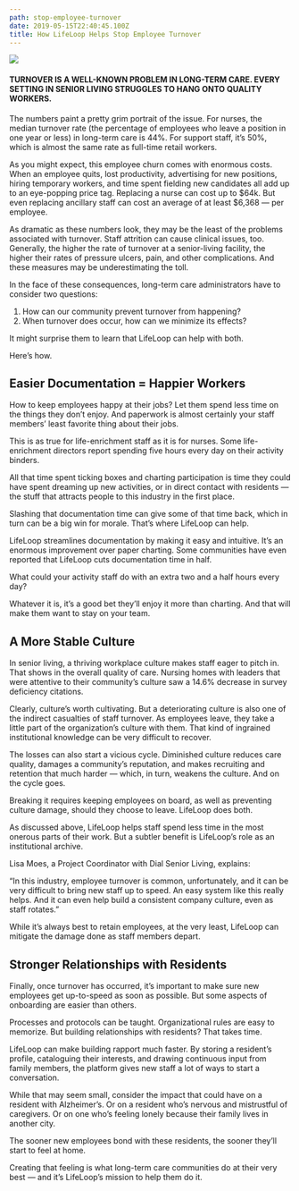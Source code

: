 ```yaml
---
path: stop-employee-turnover
date: 2019-05-15T22:40:45.100Z
title: How LifeLoop Helps Stop Employee Turnover
---
```

![](/images/employee-turnover.png)

#### TURNOVER IS A WELL-KNOWN PROBLEM IN LONG-TERM CARE. EVERY SETTING IN SENIOR LIVING STRUGGLES TO HANG ONTO QUALITY WORKERS.

The numbers paint a pretty grim portrait of the issue. For nurses, the median turnover rate (the percentage of employees who leave a position in one year or less) in long-term care is 44%. For support staff, it’s 50%, which is almost the same rate as full-time retail workers.

As you might expect, this employee churn comes with enormous costs. When an employee quits, lost productivity, advertising for new positions, hiring temporary workers, and time spent fielding new candidates all add up to an eye-popping price tag. Replacing a nurse can cost up to $64k. But even replacing ancillary staff can cost an average of at least $6,368 — per employee.

As dramatic as these numbers look, they may be the least of the problems associated with turnover. Staff attrition can cause clinical issues, too. Generally, the higher the rate of turnover at a senior-living facility, the higher their rates of pressure ulcers, pain, and other complications. And these measures may be underestimating the toll.

In the face of these consequences, long-term care administrators have to consider two questions:

1. How can our community prevent turnover from happening?
2. When turnover does occur, how can we minimize its effects?

It might surprise them to learn that LifeLoop can help with both.

Here’s how.

## Easier Documentation = Happier Workers

How to keep employees happy at their jobs? Let them spend less time on the things they don’t enjoy. And paperwork is almost certainly your staff members’ least favorite thing about their jobs.

This is as true for life-enrichment staff as it is for nurses. Some life-enrichment directors report spending five hours every day on their activity binders.

All that time spent ticking boxes and charting participation is time they could have spent dreaming up new activities, or in direct contact with residents — the stuff that attracts people to this industry in the first place.

Slashing that documentation time can give some of that time back, which in turn can be a big win for morale. That’s where LifeLoop can help.

LifeLoop streamlines documentation by making it easy and intuitive. It’s an enormous improvement over paper charting. Some communities have even reported that LifeLoop cuts documentation time in half.

What could your activity staff do with an extra two and a half hours every day?

Whatever it is, it’s a good bet they’ll enjoy it more than charting. And that will make them want to stay on your team.

## A More Stable Culture

In senior living, a thriving workplace culture makes staff eager to pitch in. That shows in the overall quality of care. Nursing homes with leaders that were attentive to their community’s culture saw a 14.6% decrease in survey deficiency citations.

Clearly, culture’s worth cultivating. But a deteriorating culture is also one of the indirect casualties of staff turnover. As employees leave, they take a little part of the organization’s culture with them. That kind of ingrained institutional knowledge can be very difficult to recover.

The losses can also start a vicious cycle. Diminished culture reduces care quality, damages a community’s reputation, and makes recruiting and retention that much harder — which, in turn, weakens the culture. And on the cycle goes.

Breaking it requires keeping employees on board, as well as preventing culture damage, should they choose to leave. LifeLoop does both.

As discussed above, LifeLoop helps staff spend less time in the most onerous parts of their work. But a subtler benefit is LifeLoop’s role as an institutional archive.

Lisa Moes, a Project Coordinator with Dial Senior Living, explains:

“In this industry, employee turnover is common, unfortunately, and it can be very difficult to bring new staff up to speed. An easy system like this really helps. And it can even help build a consistent company culture, even as staff rotates.”

While it’s always best to retain employees, at the very least, LifeLoop can mitigate the damage done as staff members depart.

## Stronger Relationships with Residents

Finally, once turnover has occurred, it’s important to make sure new employees get up-to-speed as soon as possible. But some aspects of onboarding are easier than others.

Processes and protocols can be taught. Organizational rules are easy to memorize. But building relationships with residents? That takes time.

LifeLoop can make building rapport much faster. By storing a resident’s profile, cataloguing their interests, and drawing continuous input from family members, the platform gives new staff a lot of ways to start a conversation.

While that may seem small, consider the impact that could have on a resident with Alzheimer’s. Or on a resident who’s nervous and mistrustful of caregivers. Or on one who’s feeling lonely because their family lives in another city.

The sooner new employees bond with these residents, the sooner they’ll start to feel at home.

Creating that feeling is what long-term care communities do at their very best — and it’s LifeLoop’s mission to help them do it.
